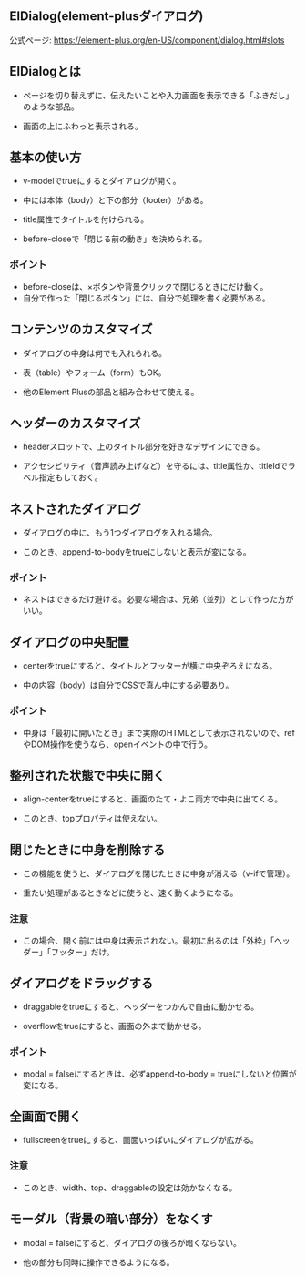 ## ElDialog​(element-plusダイアログ)

公式ページ:
https://element-plus.org/en-US/component/dialog.html#slots

## ElDialogとは
- ページを切り替えずに、伝えたいことや入力画面を表示できる「ふきだし」のような部品。

- 画面の上にふわっと表示される。

## 基本の使い方
- v-modelでtrueにするとダイアログが開く。

- 中には本体（body）と下の部分（footer）がある。

- title属性でタイトルを付けられる。

- before-closeで「閉じる前の動き」を決められる。

### ポイント
- before-closeは、×ボタンや背景クリックで閉じるときにだけ動く。
- 自分で作った「閉じるボタン」には、自分で処理を書く必要がある。

## コンテンツのカスタマイズ
- ダイアログの中身は何でも入れられる。

- 表（table）やフォーム（form）もOK。

- 他のElement Plusの部品と組み合わせて使える。

## ヘッダーのカスタマイズ
- headerスロットで、上のタイトル部分を好きなデザインにできる。

- アクセシビリティ（音声読み上げなど）を守るには、title属性か、titleIdでラベル指定もしておく。

## ネストされたダイアログ
- ダイアログの中に、もう1つダイアログを入れる場合。

- このとき、append-to-bodyをtrueにしないと表示が変になる。

### ポイント
- ネストはできるだけ避ける。必要な場合は、兄弟（並列）として作った方がいい。

## ダイアログの中央配置
- centerをtrueにすると、タイトルとフッターが横に中央ぞろえになる。

- 中の内容（body）は自分でCSSで真ん中にする必要あり。

### ポイント
- 中身は「最初に開いたとき」まで実際のHTMLとして表示されないので、refやDOM操作を使うなら、openイベントの中で行う。

## 整列された状態で中央に開く
- align-centerをtrueにすると、画面のたて・よこ両方で中央に出てくる。

- このとき、topプロパティは使えない。

## 閉じたときに中身を削除する
- この機能を使うと、ダイアログを閉じたときに中身が消える（v-ifで管理）。

- 重たい処理があるときなどに使うと、速く動くようになる。

### 注意
- この場合、開く前には中身は表示されない。最初に出るのは「外枠」「ヘッダー」「フッター」だけ。

## ダイアログをドラッグする
- draggableをtrueにすると、ヘッダーをつかんで自由に動かせる。

- overflowをtrueにすると、画面の外まで動かせる。

### ポイント
- modal = falseにするときは、必ずappend-to-body = trueにしないと位置が変になる。

## 全画面で開く
- fullscreenをtrueにすると、画面いっぱいにダイアログが広がる。

### 注意
- このとき、width、top、draggableの設定は効かなくなる。

## モーダル（背景の暗い部分）をなくす
- modal = falseにすると、ダイアログの後ろが暗くならない。

- 他の部分も同時に操作できるようになる。
